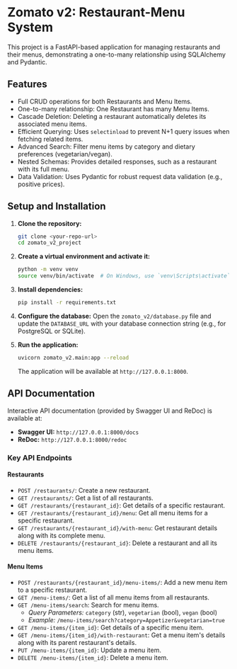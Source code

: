 # Zomato v2: Restaurant-Menu System

This project is a FastAPI-based application for managing restaurants and their menus, demonstrating a one-to-many relationship using SQLAlchemy and Pydantic.

## Features

-   Full CRUD operations for both Restaurants and Menu Items.
-   One-to-many relationship: One Restaurant has many Menu Items.
-   Cascade Deletion: Deleting a restaurant automatically deletes its associated menu items.
-   Efficient Querying: Uses `selectinload` to prevent N+1 query issues when fetching related items.
-   Advanced Search: Filter menu items by category and dietary preferences (vegetarian/vegan).
-   Nested Schemas: Provides detailed responses, such as a restaurant with its full menu.
-   Data Validation: Uses Pydantic for robust request data validation (e.g., positive prices).

## Setup and Installation

1.  **Clone the repository:**
    ```bash
    git clone <your-repo-url>
    cd zomato_v2_project
    ```

2.  **Create a virtual environment and activate it:**
    ```bash
    python -m venv venv
    source venv/bin/activate  # On Windows, use `venv\Scripts\activate`
    ```

3.  **Install dependencies:**
    ```bash
    pip install -r requirements.txt
    ```

4.  **Configure the database:**
    Open the `zomato_v2/database.py` file and update the `DATABASE_URL` with your database connection string (e.g., for PostgreSQL or SQLite).

5.  **Run the application:**
    ```bash
    uvicorn zomato_v2.main:app --reload
    ```
    The application will be available at `http://127.0.0.1:8000`.

## API Documentation

Interactive API documentation (provided by Swagger UI and ReDoc) is available at:

-   **Swagger UI:** `http://127.0.0.1:8000/docs`
-   **ReDoc:** `http://127.0.0.1:8000/redoc`

### Key API Endpoints

#### Restaurants

-   `POST /restaurants/`: Create a new restaurant.
-   `GET /restaurants/`: Get a list of all restaurants.
-   `GET /restaurants/{restaurant_id}`: Get details of a specific restaurant.
-   `GET /restaurants/{restaurant_id}/menu`: Get all menu items for a specific restaurant.
-   `GET /restaurants/{restaurant_id}/with-menu`: Get restaurant details along with its complete menu.
-   `DELETE /restaurants/{restaurant_id}`: Delete a restaurant and all its menu items.

#### Menu Items

-   `POST /restaurants/{restaurant_id}/menu-items/`: Add a new menu item to a specific restaurant.
-   `GET /menu-items/`: Get a list of all menu items from all restaurants.
-   `GET /menu-items/search`: Search for menu items.
    -   *Query Parameters:* `category` (str), `vegetarian` (bool), `vegan` (bool)
    -   *Example:* `/menu-items/search?category=Appetizer&vegetarian=true`
-   `GET /menu-items/{item_id}`: Get details of a specific menu item.
-   `GET /menu-items/{item_id}/with-restaurant`: Get a menu item's details along with its parent restaurant's details.
-   `PUT /menu-items/{item_id}`: Update a menu item.
-   `DELETE /menu-items/{item_id}`: Delete a menu item.